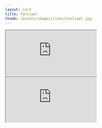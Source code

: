 ```yaml
---
layout: card
title: Tanliael
thumb: /assets/images/items/tanliael.jpg
---
```

<iframe src="http://magic-items.herokuapp.com/item/embed/dcgoddw"></iframe>
<iframe src="http://magic-items.herokuapp.com/item/embed/y5ypinq"></iframe>

